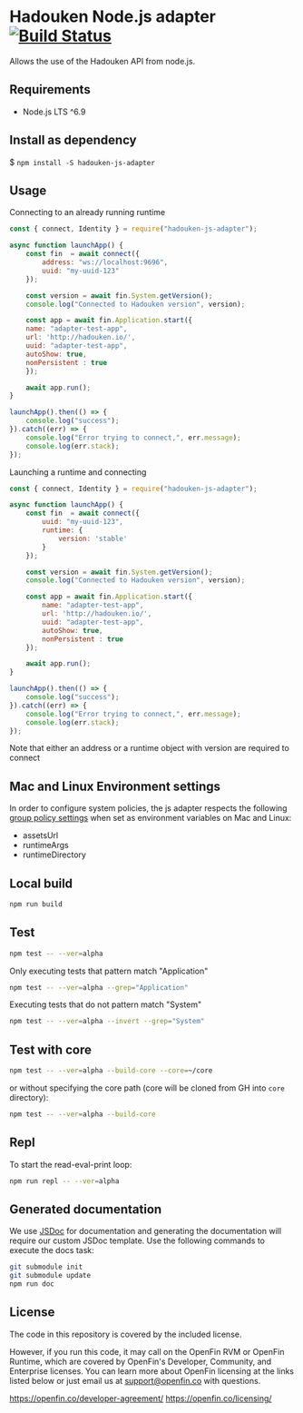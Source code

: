 # Hadouken Node.js adapter [![Build Status](https://build.openf.in:443/buildStatus/icon?job=node-adapter&style=plastic)]()

Allows the use of the Hadouken API from node.js.

## Requirements

- Node.js LTS ^6.9

## Install as dependency

$ `npm install -S hadouken-js-adapter`

## Usage

Connecting to an already running runtime

```javascript
const { connect, Identity } = require("hadouken-js-adapter");

async function launchApp() {
    const fin  = await connect({
        address: "ws://localhost:9696",
        uuid: "my-uuid-123"
    });

    const version = await fin.System.getVersion();
    console.log("Connected to Hadouken version", version);

    const app = await fin.Application.start({
	name: "adapter-test-app",
	url: 'http://hadouken.io/',
	uuid: "adapter-test-app",
	autoShow: true,
	nonPersistent : true
    });

    await app.run();
}

launchApp().then(() => {
    console.log("success");
}).catch((err) => {
    console.log("Error trying to connect,", err.message);
    console.log(err.stack);
});
```

Launching a runtime and connecting

```javascript
const { connect, Identity } = require("hadouken-js-adapter");

async function launchApp() {
    const fin  = await connect({
        uuid: "my-uuid-123",
        runtime: {
            version: 'stable'
        }
    });

    const version = await fin.System.getVersion();
    console.log("Connected to Hadouken version", version);

    const app = await fin.Application.start({
        name: "adapter-test-app",
        url: 'http://hadouken.io/',
        uuid: "adapter-test-app",
        autoShow: true,
        nonPersistent : true
    });

    await app.run();
}

launchApp().then(() => {
    console.log("success");
}).catch((err) => {
    console.log("Error trying to connect,", err.message);
    console.log(err.stack);
});

```

Note that either an address or a runtime object with version are required to connect

## Mac and Linux Environment settings

In order to configure system policies, the js adapter respects the following [group policy settings](https://openfin.co/group-policy/#toggle-id-1) when set as environment variables on Mac and Linux:

- assetsUrl
- runtimeArgs
- runtimeDirectory

## Local build

```bash
npm run build
```

## Test

```bash
npm test -- --ver=alpha
```

Only executing tests that pattern match "Application"

```bash
npm test -- --ver=alpha --grep="Application"
```

Executing tests that do not pattern match "System"

```bash
npm test -- --ver=alpha --invert --grep="System"
```

## Test with core

```bash
npm test -- --ver=alpha --build-core --core=~/core
```

or without specifying the core path (core will be cloned from GH into `core` directory):

```bash
npm test -- --ver=alpha --build-core
```

## Repl

To start the read-eval-print loop:

```bash
npm run repl -- --ver=alpha
```

## Generated documentation

We use [JSDoc](http://usejsdoc.org/) for documentation and generating the documentation will require our custom JSDoc template. Use the following commands to execute the docs task:

```bash
git submodule init
git submodule update
npm run doc
```

## License
The code in this repository is covered by the included license.

However, if you run this code, it may call on the OpenFin RVM or OpenFin Runtime, which are covered by OpenFin's Developer, Community, and Enterprise licenses. You can learn more about OpenFin licensing at the links listed below or just email us at support@openfin.co with questions.

https://openfin.co/developer-agreement/
https://openfin.co/licensing/


